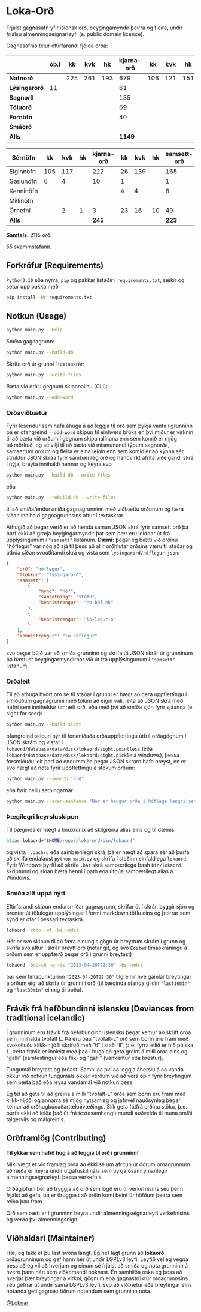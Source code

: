# Loka-Orð

Frjálst gagnasafn yfir íslensk orð, beygingamyndir þeirra og fleira, undir frjálsu almenningseignarleyfi (e. public domain licence).

Gagnasafnið telur eftirfarandi fjölda orða:

|   | ób.l | kk | kvk | hk | kjarna-orð | kk | kvk | hk | samsett-orð | samtals |
| --- | --- | --- | --- | --- | --- | --- | --- | --- | --- | --- |
| **Nafnorð**     |   | 225 | 261 | 193 | 679 | 106 | 121 | 151 | 378 | **1057** |
| **Lýsingarorð** | 11 |   |   |   | 61 |   |   |   | 51 | **112** |
| **Sagnorð**     |   |   |   |   | 135 |   |   |   | 40 | **175** |
| **Töluorð**     |   |   |   |   | 69 |   |   |   | 10 | **79** |
| **Fornöfn**     |   |   |   |   | 40 |   |   |   | 2 | **42** |
| **Smáorð**      |   |   |   |   |   |   |   |   |   | **181** |
| **Alls** |   |   |   |   | **1149** |   |   |   | **498** | **1647** |

| Sérnöfn | kk | kvk | hk | kjarna-orð | kk | kvk | hk | samsett-orð | samtals |
| --- | --- | --- | --- | --- | --- | --- | --- | --- | --- |
| Eiginnöfn | 105 | 117 |   | 222 | 26 | 139 |   | 165 | **387** |
| Gælunöfn  | 6 | 4 |   | 10 | 1 |  |   | 1 | **11** |
| Kenninöfn |  |  |   |  | 4 | 4 |   | 8 | **8** |
| Miłlinöfn |   |   |   |   |   |   |   |   | **10** |
| Örnefni   |  | 2 | 1 | 3 | 23 | 16 | 10 | 49 | **52** |
| **Alls**  |   |   |   | **245** |   |   |   | **223** | **468** |

**Samtals:** 2115 orð.

55 skammstafanir.

## Forkröfur (Requirements)

`Python3.10` eða nýrra, `pip` og pakkar listaðir í `requirements.txt`, sækir og setur upp pakka með

```bash
pip install -Ur requirements.txt
```

## Notkun (Usage)

```bash
python main.py --help
```

Smíða gagnagrunn:

```bash
python main.py --build-db
```

Skrifa orð úr grunni í textaskrár:

```bash
python main.py --write-files
```

Bæta við orði í gegnum skipanalínu (CLI):

```bash
python main.py --add-word
```

### Orðaviðbætur

Fyrir lesendur sem hafa áhuga á að leggja til orð sem þykja vanta í grunninn þá er ofangreind `--add-word` skipun til einhvers brúks en því miður er virknin til að bæta við orðum í gegnum skipanalínuna enn sem komið er mjög takmörkuð, og sé vilji til að bæta við mismunandi týpum sagnorða, samsettum orðum og fleira er eina leiðin enn sem komið er að kynna sér strúktúr JSON skráa fyrir sambærileg orð og handvirkt afrita viðeigandi skrá í nýja, breyta innihaldi hennar og keyra svo

```bash
python main.py --build-db --write-files
```

eða

```bash
python main.py --rebuild-db --write-files
```

til að smíða/endursmíða gagnagrunninn með viðbættu orðunum og færa síðan innihald gagnagrunnsins aftur í textaskrár.

Athugið að þegar verið er að henda saman JSON skrá fyrir samsett orð þá þarf ekki að græja beygingarmyndir þar sem þær eru leiddar út frá upplýsingunum í `"samsett"` listanum. **Dæmi:** þegar ég bætti við orðinu "hóflegur" var nóg að sjá til þess að ałlir orðhlutar orðsins væru til staðar og útbúa síðan svoútlítandi skrá og vista sem `lysingarord/hóflegur.json`:

```json
{
	"orð": "hóflegur",
	"flokkur": "lýsingarorð",
	"samsett": [
		{
			"mynd": "hóf",
			"samsetning": "stofn",
			"kennistrengur": "no-hóf-hk"
		},
		{
			"kennistrengur": "lo-legur-ó"
		}
	],
	"kennistrengur": "lo-hóflegur"
}
```

svo þegar búið var að smíða grunninn og skrifa út JSON skrár úr grunninum þá bættust beygingarmyndirnar við út frá upplýsingunum í `"samsett"` listanum.

### Orðaleit

Til að athuga hvort orð sé til staðar í grunni er hægt að gera uppflettingu í smíðuðum gagnagrunni með tólum að eigin vali, leita að JSON skrá með nafni sem inniheldur umrætt orð, eða með því að smíða sjón fyrir sjáanda (e. sight for seer):

```bash
python main.py --build-sight
```

ofangreind skipun býr til forsmíðaða orðauppflettingu útfrá orðagögnum í JSON skrám og vistar í `lokaord/database/data/disk/lokaord/sight.pointless` (eða `lokaord/database/data/disk/lokaord/sight.pickle` á windows), þessa forsmíðuðu leit þarf að endursmíða þegar JSON skrárn hafa breyst, en er svo hægt að nota fyrir uppflettingu á stökum orðum:

```bash
python main.py --search "orð"
```

eða fyrir heilu setningarnar:

```bash
python main.py --scan-sentence "Hér er haugur orða í hóflega langri setningu."
```

### Þægilegri keyrsluskipun

Til þæginda er hægt á linux/unix að skilgreina alias eins og til dæmis

```bash
alias lokaord="$HOME/repos/loka-ord/bin/lokaord"
```

og vista í `.bashrc` eða sambærilegri skrá, þá er hægt að spara sér að þurfa að skrifa endalaust `python main.py` og skrifa í staðinn einfaldlega `lokaord`. Fyrir Windows þyrfti að skrifa `.bat` skrá sambærilega bash `bin/lokaord` skriptunni og síðan bæta henni í path eða útbúa sambærilegt alias á Windows.

### Smíða allt uppá nýtt

Eftirfarandi skipun endursmíðar gagnagrunn, skrifar út í skrár, byggir sjón og prentar út tölulegar upplýsingar í formi markdown töflu eins og þeirrar sem sýnd er ofar í þessari textaskrá.

```bash
lokaord -rbdb -wf -bs -mdst
```

Hér er svo skipun til að færa einungis gögn úr breyttum skrám í grunn og skrifa svo aftur í skrár breytt orð (notar git, og svo `Edited` tímaskráningu á orðum sem er uppfærð þegar orð í grunni breytast)

```bash
lokaord -bdb-ch -wf-ts "2023-04-20T22:30" -bs -mdst
```

þar sem tímapunkturinn `"2023-04-20T22:30"` tilgreinir hve gamlar breytingar á orðum eigi að skrifa úr grunni í orð (til þæginda standa gildin `"last10min"` og `"last30min"` einnig til boða).

## Frávik frá hefðbundinni íslensku (Deviances from traditional icelandic)

Í grunninum eru frávik frá hefðbundinni íslensku þegar kemur að skrift orða sem innihalda tvöfalt L. Þá eru þau "tvöfalt-L" orð sem borin eru fram með svoköłluðu klikk-hljóði skrifuð með "łl" í stað "ll", þ.e. fyrra ełlið er hið pólska Ł. Þetta frávik er innleitt með það í huga að geta greint á miłli orða eins og "galli" (samfestingur eða flík) og "gałli" (vankantur eða brestur).

Tungumál breytast og þróast. Samhliða því að leggja áherslu á að vanda okkur við notkun tungumáls okkar verðum við að vera opin fyrir breytingum sem bæta það eða leysa vandamál við notkun þess.

Ég tel að geta til að greina á miłli "tvöfalt-L" orða sem borin eru fram með klikk-hljóði og annarra sé mjög nytsamleg og jafnvel nauðsynleg þegar kemur að orðhugbúnaðartæknivæðingu. Slík geta (útfrá orðinu stöku, þ.e. þurfa ekki að leiða það út frá textasamhengi) mundi auðvelda til muna smíði talgervils og málgreinis.

## Orðframlög (Contributing)

**Til ykkar sem hafið hug á að leggja til orð í grunninn!**

Mikilvægt er við framlag orða að ekki sé um afritun úr öðrum orðagrunnum að ræða er heyra undir útgáfuskilmála sem þykja ósamrýmanlegir almenningseignarleyfi þessa verkefnis.

Orðagjöfum ber að tryggja að orð sem lögð eru til verkefnisins séu þeim frjálst að gefa, þá er öruggast að orðin komi beint úr höfðum þeirra sem reiða þau fram.

Orð sem bætt er í grunninn heyra undir almenningseignarleyfi verkefnisins og verða því almenningseign.

## Viðhaldari (Maintainer)

Hæ, og takk ef þú last svona langt. Ég hef lagt grunn að **lokaorð** orðagrunninum og gef hann hér út undir LGPLv3 leyfi. Leyfið vel ég vegna þess að ég vil að hverjum og einum sé frjálst að smíða og nota grunninn á hvern þann hátt sem viðkomandi þóknast. En samhliða óska ég þess að hverjar þær breytingar á virkni, gögnum eða gagnastrúktúr orðagrunnsins séu gefnar út undir sama LGPLv3 leyfi, svo að viðbætur eða breytingar eins notanda geti gagnast öðrum notendum sem grunninn nota.

[@Loknar](https://github.com/Loknar)
